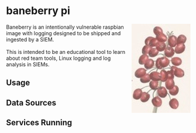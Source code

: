 # baneberry pi
<p align="center">
<img align="right" src="https://github.com/diskurse/baneberry/blob/master/images/imageedit_4_2684878937.jpg">
</p>
Baneberry is an intentionally vulnerable raspbian image with logging designed to be shipped and ingested by a SIEM.
<br><br>
This is intended to be an educational tool to learn about red team tools, Linux logging and log analysis in SIEMs.

## Usage

## Data Sources

## Services Running
